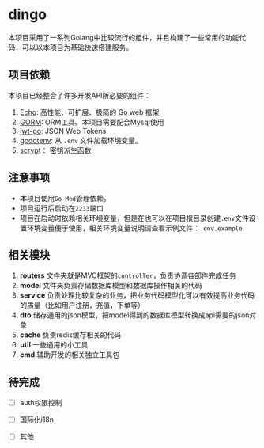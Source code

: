 # dingo
本项目采用了一系列Golang中比较流行的组件，并且构建了一些常用的功能代码，可以以本项目为基础快速搭建服务。

## 项目依赖

本项目已经整合了许多开发API所必要的组件：

1. [Echo](https://echo.labstack.com/): 高性能、可扩展、极简的 Go web 框架 
2. [GORM](https://gorm.io/zh_CN/): ORM工具。本项目需要配合Mysql使用
3. [jwt-go](https://github.com/golang-jwt/jwt): JSON Web Tokens
4. [godotenv](https://github.com/joho/godotenv):  从 `.env` 文件加载环境变量。
5. [scrypt](https://pkg.go.dev/golang.org/x/crypto@v0.0.0-20210921155107-089bfa567519/scrypt)： 密钥派生函数

## 注意事项

- 本项目使用`Go Mod`管理依赖。
- 项目运行后启动在`2233`端口
- 项目在启动时依赖相关环境变量，但是在也可以在项目根目录创建`.env`文件设置环境变量便于使用，相关环境变量说明请查看示例文件：`.env.example`

## 相关模块

1. **routers** 文件夹就是MVC框架的`controller`，负责协调各部件完成任务
2. **model** 文件夹负责存储数据库模型和数据库操作相关的代码
3. **service** 负责处理比较复杂的业务，把业务代码模型化可以有效提高业务代码的质量（比如用户注册，充值，下单等）
4. **dto** 储存通用的json模型，把model得到的数据库模型转换成api需要的json对象 
5. **cache** 负责redis缓存相关的代码
6. **util** 一些通用的小工具
7. **cmd** 辅助开发的相关独立工具包

## 待完成

- [ ] auth权限控制
- [ ] 国际化i18n
- [ ] 其他

